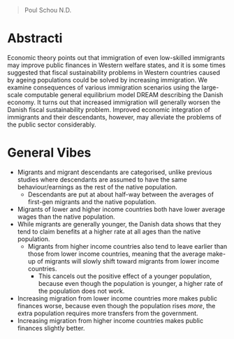 >Poul Schou
>N.D.

# Abstracti
Economic theory points out that immigration of even low-skilled immigrants may improve public finances in Western welfare states, and it is some times suggested that fiscal sustainability problems in Western countries caused by ageing populations could be solved by increasing immigration. We examine consequences of various immigration scenarios using the large-scale computable general equilibrium model DREAM describing the Danish economy. It turns out that increased immigration will generally worsen the Danish fiscal sustainability problem. Improved economic integration of immigrants and their descendants, however, may alleviate the problems of the public sector considerably.
# General Vibes
- Migrants and migrant descendants are categorised, unlike previous studies where descendants are assumed to have the same behaviour/earnings as the rest of the native population.
	- Descendants are put at about half-way between the averages of first-gen migrants and the native population.
- Migrants of lower and higher income countries both have lower average wages than the native population.
- While migrants are generally younger, the Danish data shows that they tend to claim benefits at a higher rate at all ages than the native population. 
	- Migrants from higher income countries also tend to leave earlier than those from lower income countries, meaning that the average make-up of migrants will slowly shift toward migrants from lower income countries.
		- This cancels out the positive effect of a younger population, because even though the population is younger, a higher rate of the population does not work.
- Increasing migration from lower income countries more makes public finances worse, because even though the population rises *more*, the extra population requires more transfers from the government.
- Increasing migration from higher income countries makes public finances slightly better.